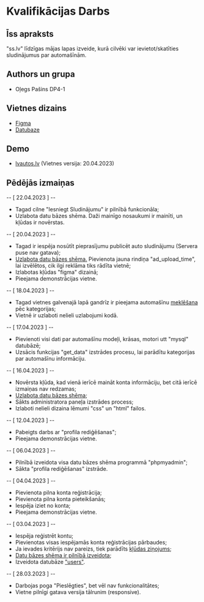 # Kvalifikācijas Darbs

## Īss apraksts

"ss.lv" līdzīgas mājas lapas izveide, kurā cilvēki var ievietot/skatīties sludinājumus par automašīnām.

## Authors un grupa

- Oļegs Pašins DP4-1

## Vietnes dizains

- [Figma](https://www.figma.com/file/l4KA0CRIgfZCrlIokoBjvP/LatvianCars?node-id=0-1&t=HQsF8kvIfpJ1Mi9p-0)
- [Datubaze](https://imgur.com/a/4F3WL2e)

## Demo

- [lvautos.lv](http://lvautos.turboline.lv/) (Vietnes versija: 20.04.2023)

## Pēdējās izmaiņas

-- [ 22.04.2023 ] --

- Tagad cilne "Iesniegt Sludinājumu" ir pilnībā funkcionāla;
- Uzlabota datu bāzes shēma. Daži mainīgo nosaukumi ir mainīti, un kļūdas ir novērstas.

-- [ 20.04.2023 ] --

- Tagad ir iespēja nosūtīt pieprasījumu publicēt auto sludinājumu (Servera puse nav gatava);
- [Uzlabota datu bāzes shēma.](https://imgur.com/a/4F3WL2e) Pievienota jauna rindiņa "ad_upload_time", lai izvēlētos, cik ilgi reklāma tiks rādīta vietnē;
- Izlabotas kļūdas "figma" dizainā;
- Pieejama demonstrācijas vietne.

-- [ 18.04.2023 ] --

- Tagad vietnes galvenajā lapā gandrīz ir pieejama automašīnu [meklēšana](https://imgur.com/a/6OM5hHK) pēc kategorijas;
- Vietnē ir uzlaboti nelieli uzlabojumi kodā.

-- [ 17.04.2023 ] --

- Pievienoti visi dati par automašīnu modeļi, krāsas, motori utt "mysql" datubāzē;
- Uzsācis funkcijas "get_data" izstrādes procesu, lai parādītu kategorijas par automašīnu informāciju.

-- [ 16.04.2023 ] --

- Novērsta kļūda, kad vienā ierīcē maināt konta informāciju, bet citā ierīcē izmaiņas nav redzamas;
- [Uzlabota datu bāzes shēma](https://imgur.com/a/4F3WL2e);
- Sākts administratora paneļa izstrādes process;
- Izlaboti nelieli dizaina lēmumi "css" un "html" failos.

-- [ 12.04.2023 ] --

- Pabeigts darbs ar "profila rediģēšanas";
- Pieejama demonstrācijas vietne.

-- [ 06.04.2023 ] --

- Pilnībā izveidota visa datu bāzes shēma programmā "phpmyadmin";
- Sākta "profila rediģēšanas" izstrāde.

-- [ 04.04.2023 ] --

- Pievienota pilna konta reģistrācija;
- Pievienota pilna konta pieteikšanās;
- Iespēja iziet no konta;
- Pieejama demonstrācijas vietne.

-- [ 03.04.2023 ] --

- Iespēja reģistrēt kontu;
- Pievienotas visas iespējamās konta reģistrācijas pārbaudes;
- Ja ievades kritērijs nav pareizs, tiek parādīts [kļūdas ziņojums](https://imgur.com/a/a6krhMo);
- [Datu bāzes shēma ir pilnībā izveidota](https://imgur.com/a/4F3WL2e);
- Izveidota datubāze ["users"](https://imgur.com/a/fGJd0Dp).

-- [ 28.03.2023 ] --

- Darbojas poga "Pieslēgties", bet vēl nav funkcionalitātes;
- Vietne pilnīgi gatava versija tālrunim (responsive).

